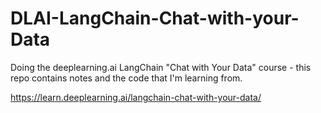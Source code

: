 # DLAI-LangChain-Chat-with-your-Data


Doing the deeplearning.ai LangChain "Chat with Your Data" course - this repo contains notes and the code that I'm learning from.

https://learn.deeplearning.ai/langchain-chat-with-your-data/
